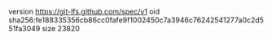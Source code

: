 version https://git-lfs.github.com/spec/v1
oid sha256:fe188335356cb86cc0fafe9f1002450c7a3946c76242541277a0c2d551fa3049
size 23820

